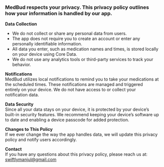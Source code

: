 ### MedBud respects your privacy. This privacy policy outlines how your information is handled by our app.

**Data Collection**  
- We do not collect or share any personal data from users.  
- The app does not require you to create an account or enter any personally identifiable information.  
- All data you enter, such as medication names and times, is stored locally on your device using Core Data.  
- We do not use any analytics tools or third-party services to track your behavior.

**Notifications**  
MedBud utilizes local notifications to remind you to take your medications at the scheduled times. These notifications are managed and triggered entirely on your device. We do not have access to or collect your notification data.

**Data Security**  
Since all your data stays on your device, it is protected by your device’s built-in security features. We recommend keeping your device’s software up to date and enabling a device passcode for added protection.

**Changes to This Policy**  
If we ever change the way the app handles data, we will update this privacy policy and notify users accordingly.

**Contact**  
If you have any questions about this privacy policy, please reach us at:
swiftlymanjul@gmail.com

